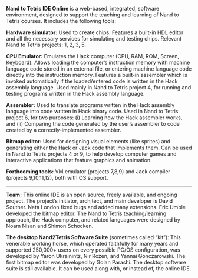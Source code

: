 **Nand to Tetris IDE Online** is a web-based, integrated, software environment, designed to support the teaching and learning of Nand to Tetris courses. It includes the following tools:

**Hardware simulator:** Used to create chips. Features a built-in HDL editor and all the necessary services for simulating and testing chips. Relevant Nand to Tetris projects: 1, 2, 3, 5.

**CPU Emulator:** Emulates the Hack computer (CPU, RAM, ROM, Screen, Keyboard). Allows loading the computer’s instruction memory with machine language code stored in an external file, or entering machine language code directly into the instruction memory. Features a built-in assembler which is invoked automatically if the loaded/entered code is written in the Hack assembly language. Used mainly in Nand to Tetris project 4, for running and testing programs written in the Hack assembly language.

**Assembler:** Used to translate programs written in the Hack assembly language into code written in Hack binary code. Used in Nand to Tetris project 6, for two purposes: (i) Learning how the Hack assembler works, and (ii) Comparing the code generated by the user’s assembler to code created by a correctly-implemented assembler.

**Bitmap editor:** Used for designing visual elements (like sprites) and generating either the Hack or Jack code that implements them. Can be used in Nand to Tetris projects 4 or 9, to help develop computer games and interactive applications that feature graphics and animation.

**Forthcoming tools:** VM emulator (projects 7,8,9) and Jack compiler (projects 9,10,11,12), both with OS support.

---

**Team:** This online IDE is an open source, freely available, and ongoing project. The project’s initiator, architect, and main developer is David Souther. Neta London fixed bugs and added many extensions. Eric Umble developed the bitmap editor. The Nand to Tetris teaching/learning approach, the Hack computer, and related languages were designed by Noam Nisan and Shimon Schocken.

**The desktop Nand2Tetris Software Suite** (sometimes called “kit”): This venerable working horse, which operated faithfully for many years and supported 250,000+ users on every possible PC/OS configuration, was developed by Yaron Ukrainintz, Nir Rozen, and Yannai Gonczarowski. The first bitmap editor was developed by Golan Parashi. The desktop software suite is still available. It can be used along with, or instead of, the online IDE.
